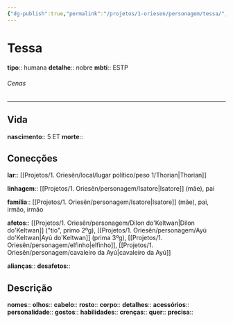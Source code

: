```yaml
---
{"dg-publish":true,"permalink":"/projetos/1-oriesen/personagem/tessa/","dgHomeLink":true,"dgPassFrontmatter":false}
---
```



# Tessa
**tipo**:: humana
**detalhe**:: nobre
**mbti**:: ESTP


###### Cenas



---
## Vida
**nascimento**:: 5 ET
**morte**:: 


## Conecções
**lar**:: [[Projetos/1. Oriesên/local/lugar político/peso 1/Thorian|Thorian]]

**linhagem**:: [[Projetos/1. Oriesên/personagem/Isatore|Isatore]] (mãe), pai

**família**:: [[Projetos/1. Oriesên/personagem/Isatore|Isatore]] (mãe), pai, irmão, irmão

**afetos**:: [[Projetos/1. Oriesên/personagem/Dilon do'Keltwan|Dilon do'Keltwan]] ("tio", primo 2ºg), [[Projetos/1. Oriesên/personagem/Ayú do'Keltwan|Ayú do'Keltwan]] (prima 3ºg), [[Projetos/1. Oriesên/personagem/elfinho|elfinho]], [[Projetos/1. Oriesên/personagem/cavaleiro da Ayú|cavaleiro da Ayú]]

**alianças**:: 
**desafetos**:: 


## Descrição
**nomes**:: 
**olhos**:: 
**cabelo**:: 
**rosto**:: 
**corpo**:: 
**detalhes**:: 
**acessórios**:: 
**personalidade**:: 
**gostos**:: 
**habilidades**:: 
**crenças**:: 
**quer**:: 
**precisa**:: 
